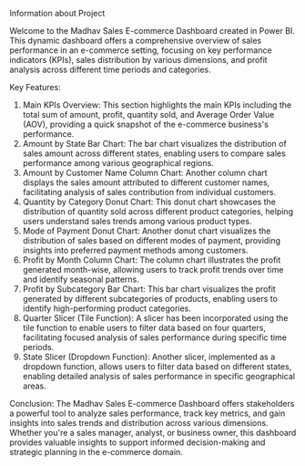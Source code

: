 Information about Project 

Welcome to the Madhav Sales E-commerce Dashboard created in Power BI. This dynamic dashboard offers a comprehensive overview of sales performance in an e-commerce setting, focusing on key performance indicators (KPIs), sales distribution by various dimensions, and profit analysis across different time periods and categories.

Key Features:
1) Main KPIs Overview: This section highlights the main KPIs including the total sum of amount, profit, quantity sold, and Average Order Value (AOV), providing a quick snapshot of the e-commerce business's performance.
2) Amount by State Bar Chart: The bar chart visualizes the distribution of sales amount across different states, enabling users to compare sales performance among various geographical regions.
3) Amount by Customer Name Column Chart: Another column chart displays the sales amount attributed to different customer names, facilitating analysis of sales contribution from individual customers.
4) Quantity by Category Donut Chart: This donut chart showcases the distribution of quantity sold across different product categories, helping users understand sales trends among various product types.
5)  Mode of Payment Donut Chart: Another donut chart visualizes the distribution of sales based on different modes of payment, providing insights into preferred payment methods among customers.
6) Profit by Month Column Chart: The column chart illustrates the profit generated month-wise, allowing users to track profit trends over time and identify seasonal patterns.
7) Profit by Subcategory Bar Chart: This bar chart visualizes the profit generated by different subcategories of products, enabling users to identify high-performing product categories.
8) Quarter Slicer (Tile Function): A slicer has been incorporated using the tile function to enable users to filter data based on four quarters, facilitating focused analysis of sales performance during specific time periods.
9) State Slicer (Dropdown Function): Another slicer, implemented as a dropdown function, allows users to filter data based on different states, enabling detailed analysis of sales performance in specific geographical areas.

Conclusion:
The Madhav Sales E-commerce Dashboard offers stakeholders a powerful tool to analyze sales performance, track key metrics, and gain insights into sales trends and distribution across various dimensions. Whether you're a sales manager, analyst, or business owner, this dashboard provides valuable insights to support informed decision-making and strategic planning in the e-commerce domain.
